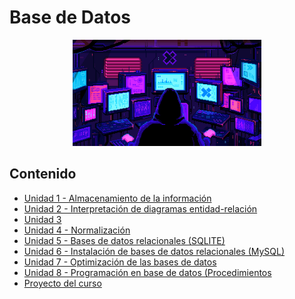 # Base de Datos

<div align=center>
<img src="../extras/pixel-jeff-matrix-s.gif" alt="me" width="60%">
</div>

## Contenido
- [Unidad 1 - Almacenamiento de la información](./unidad%2001/README.md)
- [Unidad 2 - Interpretación de diagramas entidad-relación](./unidad%2002/README.md)
- [Unidad 3](./unidad%2003/README.md)
- [Unidad 4 - Normalización](./unidad%2004/README.md)
- [Unidad 5 - Bases de datos relacionales (SQLITE)](./unidad%2005/README.md)
- [Unidad 6 - Instalación de bases de datos relacionales (MySQL)](./unidad%2006/README.md)
- [Unidad 7 - Optimización de las bases de datos](./unidad%2007/README.md)
- [Unidad 8 - Programación en base de datos (Procedimientos](./unidad%2008/README.md)
- [Proyecto del curso](./proyecto/README.md)